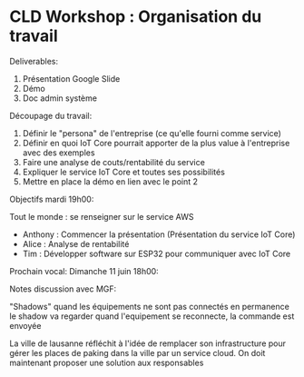 # CLD Workshop : Organisation du travail 



Deliverables:

1. Présentation Google Slide
2. Démo
3. Doc admin système



Découpage du travail:

1. Définir le "persona" de l'entreprise (ce qu'elle fourni comme service)
2. Définir en quoi IoT Core pourrait apporter de la plus value à l'entreprise avec des exemples
3. Faire une analyse de couts/rentabilité du service
4. Expliquer le service IoT Core et toutes ses possibilités
5. Mettre en place la démo en lien avec le point 2



Objectifs mardi 19h00:

Tout le monde : se renseigner sur le service AWS

- Anthony : Commencer la présentation (Présentation du service IoT Core)
- Alice : Analyse de rentabilité
- Tim : Développer software sur ESP32 pour communiquer avec IoT Core

Prochain vocal: Dimanche 11 juin 18h00:

Notes discussion avec MGF:

"Shadows" quand les équipements ne sont pas connectés en permanence le shadow va regarder quand l'equipement se reconnecte, la commande est envoyée

La ville de lausanne réfléchit à l'idée de remplacer son infrastructure pour gérer les places de paking dans la ville par un service cloud. On doit maintenant proposer une solution aux responsables 





